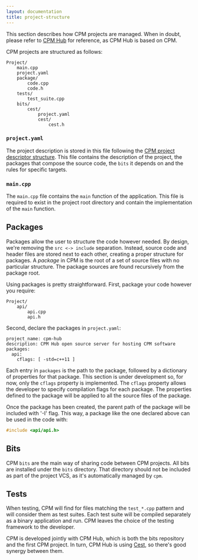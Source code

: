 ```yaml
---
layout: documentation
title: project-structure
---
```

This section describes how CPM projects are managed. When in doubt, please refer to [CPM Hub](https://github.com/jorsanpe/cpm-hub) for reference, as CPM Hub is based on CPM.

CPM projects are structured as follows:

```
Project/
    main.cpp
    project.yaml
    package/
        code.cpp
        code.h
    tests/
        test_suite.cpp
    bits/
        cest/
            project.yaml
            cest/
                cest.h
```

### `project.yaml`

The project description is stored in this file following the [CPM project descriptor structure](/documentation/project-descriptor.html). This file contains the description of the project, the packages that compose the source code, the `bits` it depends on and the rules for specific targets.

### `main.cpp`

The `main.cpp` file contains the `main` function of the application. This file is required to exist in the project root directory and contain the implementation of the `main` function.

## Packages

Packages allow the user to structure the code however needed. By design, we're removing the `src <-> include` separation. Instead, source code and header files are stored next to each other, creating a proper structure for packages. A _package_ in CPM is the root of a set of source files with no particular structure. The package sources are found recursively from the package root.

Using packages is pretty straightforward. First, package your code however you require:

```
Project/
    api/
        api.cpp
        api.h
```

Second, declare the packages in `project.yaml`:

```
project_name: cpm-hub
description: CPM Hub open source server for hosting CPM software
packages:
  api:
    cflags: [ -std=c++11 ]
```

Each entry in `packages` is the path to the package, followed by a dictionary of properties for that package. This section is under development so, for now, only the `cflags` property is implemented. The `cflags` property allows the developer to specify compilation flags for each package. The properties defined to the package will be applied to all the source files of the package.

Once the package has been created, the parent path of the package will be included with '-I' flag. This way, a package like the one declared above can be used in the code with:

```c
#include <api/api.h>
```

## Bits

CPM `bits` are the main way of sharing code between CPM projects. All bits are installed under the `bits` directory. That directory should not be included as part of the project VCS, as it's automatically managed by `cpm`. 

## Tests

When testing, CPM will find for files matching the `test_*.cpp` pattern and will consider them as test suites. Each test suite will be compiled separately as a binary application and run. CPM leaves the choice of the testing framework to the developer.

CPM is developed jointly with CPM Hub, which is both the bits repository and the first CPM project. In turn, CPM Hub is using [Cest](https://github.com/cegonse/cest), so there's good synergy between them. 

